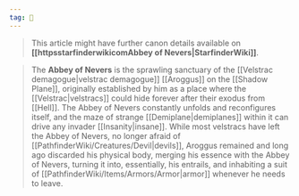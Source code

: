 ```yaml
---
tag: 🕍
---
```





> This article might have further canon details available on **[[httpsstarfinderwikicomAbbey of Nevers|StarfinderWiki]]**.


> The **Abbey of Nevers** is the sprawling sanctuary of the [[Velstrac demagogue|velstrac demagogue]] [[Aroggus]] on the [[Shadow Plane]], originally established by him as a place where the [[Velstrac|velstracs]] could hide forever after their exodus from [[Hell]]. The Abbey of Nevers constantly unfolds and reconfigures itself, and the maze of strange [[Demiplane|demiplanes]] within it can drive any invader [[Insanity|insane]]. While most velstracs have left the Abbey of Nevers, no longer afraid of [[PathfinderWiki/Creatures/Devil|devils]], Aroggus remained and long ago discarded his physical body, merging his essence with the Abbey of Nevers, turning it into, essentially, his entrails, and inhabiting a suit of [[PathfinderWiki/Items/Armors/Armor|armor]] whenever he needs to leave.







